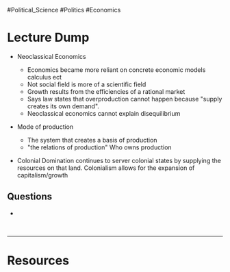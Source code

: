 #Political_Science #Politics #Economics
# Lecture Dump 
- Neoclassical Economics
	- Economics became more reliant on concrete economic models calculus ect
	- Not social field is more of a scientific field 
	- Growth results from the efficiencies of a rational market
	- Says law states that overproduction cannot happen because "supply creates its own demand". 
	- Neoclassical economics cannot explain disequilibrium


- Mode of production 
	- The system that creates a basis of production
	- "the relations of production" Who owns production

- Colonial Domination continues to server colonial states by supplying the resources on that land.
  Colonialism allows for the expansion of capitalism/growth 
 

## Questions
- 



 &emsp;

---
# Resources 